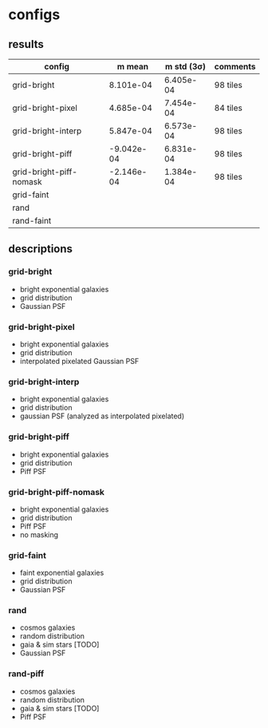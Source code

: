 # configs

## results

|	config	|	m mean	|	m std (3σ)	|	comments	|
|---|---|---|---|
|	grid-bright	|	8.101e-04	|	6.405e-04	|	98 tiles	|
|	grid-bright-pixel	|	4.685e-04	|	7.454e-04	|	84 tiles	|
|	grid-bright-interp	|	5.847e-04	|	6.573e-04	|	98 tiles	|
|	grid-bright-piff	|	-9.042e-04	|	6.831e-04	|	98 tiles	|
|	grid-bright-piff-nomask	|	-2.146e-04	|	1.384e-04	|	98 tiles	|
|	grid-faint	|		|		|		|
|	rand	|		|		|		|
|	rand-faint	|		|		|		|

## descriptions

### grid-bright

- bright exponential galaxies
- grid distribution
- Gaussian PSF

### grid-bright-pixel

- bright exponential galaxies
- grid distribution
- interpolated pixelated Gaussian PSF

### grid-bright-interp

- bright exponential galaxies
- grid distribution
- gaussian PSF (analyzed as interpolated pixelated)

### grid-bright-piff

- bright exponential galaxies
- grid distribution
- Piff PSF

### grid-bright-piff-nomask

- bright exponential galaxies
- grid distribution
- Piff PSF
- no masking

### grid-faint

- faint exponential galaxies
- grid distribution
- Gaussian PSF

### rand

- cosmos galaxies
- random distribution
- gaia & sim stars [TODO]
- Gaussian PSF

### rand-piff

- cosmos galaxies
- random distribution
- gaia & sim stars [TODO]
- Piff PSF
